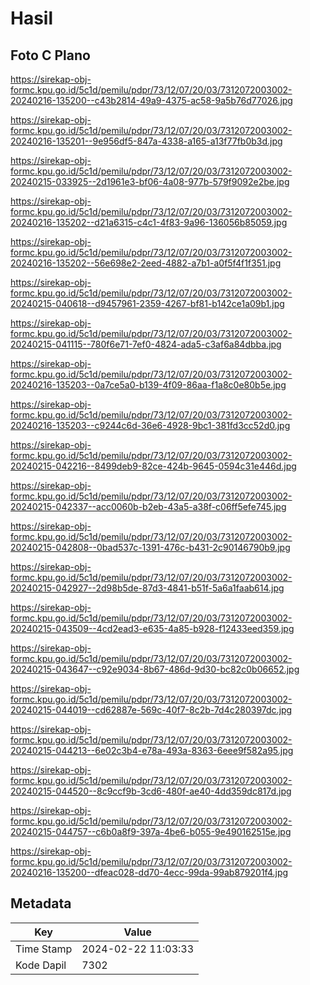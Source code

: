 # Hasil

## Foto C Plano

https://sirekap-obj-formc.kpu.go.id/5c1d/pemilu/pdpr/73/12/07/20/03/7312072003002-20240216-135200--c43b2814-49a9-4375-ac58-9a5b76d77026.jpg

https://sirekap-obj-formc.kpu.go.id/5c1d/pemilu/pdpr/73/12/07/20/03/7312072003002-20240216-135201--9e956df5-847a-4338-a165-a13f77fb0b3d.jpg

https://sirekap-obj-formc.kpu.go.id/5c1d/pemilu/pdpr/73/12/07/20/03/7312072003002-20240215-033925--2d1961e3-bf06-4a08-977b-579f9092e2be.jpg

https://sirekap-obj-formc.kpu.go.id/5c1d/pemilu/pdpr/73/12/07/20/03/7312072003002-20240216-135202--d21a6315-c4c1-4f83-9a96-136056b85059.jpg

https://sirekap-obj-formc.kpu.go.id/5c1d/pemilu/pdpr/73/12/07/20/03/7312072003002-20240216-135202--56e698e2-2eed-4882-a7b1-a0f5f4f1f351.jpg

https://sirekap-obj-formc.kpu.go.id/5c1d/pemilu/pdpr/73/12/07/20/03/7312072003002-20240215-040618--d9457961-2359-4267-bf81-b142ce1a09b1.jpg

https://sirekap-obj-formc.kpu.go.id/5c1d/pemilu/pdpr/73/12/07/20/03/7312072003002-20240215-041115--780f6e71-7ef0-4824-ada5-c3af6a84dbba.jpg

https://sirekap-obj-formc.kpu.go.id/5c1d/pemilu/pdpr/73/12/07/20/03/7312072003002-20240216-135203--0a7ce5a0-b139-4f09-86aa-f1a8c0e80b5e.jpg

https://sirekap-obj-formc.kpu.go.id/5c1d/pemilu/pdpr/73/12/07/20/03/7312072003002-20240216-135203--c9244c6d-36e6-4928-9bc1-381fd3cc52d0.jpg

https://sirekap-obj-formc.kpu.go.id/5c1d/pemilu/pdpr/73/12/07/20/03/7312072003002-20240215-042216--8499deb9-82ce-424b-9645-0594c31e446d.jpg

https://sirekap-obj-formc.kpu.go.id/5c1d/pemilu/pdpr/73/12/07/20/03/7312072003002-20240215-042337--acc0060b-b2eb-43a5-a38f-c06ff5efe745.jpg

https://sirekap-obj-formc.kpu.go.id/5c1d/pemilu/pdpr/73/12/07/20/03/7312072003002-20240215-042808--0bad537c-1391-476c-b431-2c90146790b9.jpg

https://sirekap-obj-formc.kpu.go.id/5c1d/pemilu/pdpr/73/12/07/20/03/7312072003002-20240215-042927--2d98b5de-87d3-4841-b51f-5a6a1faab614.jpg

https://sirekap-obj-formc.kpu.go.id/5c1d/pemilu/pdpr/73/12/07/20/03/7312072003002-20240215-043509--4cd2ead3-e635-4a85-b928-f12433eed359.jpg

https://sirekap-obj-formc.kpu.go.id/5c1d/pemilu/pdpr/73/12/07/20/03/7312072003002-20240215-043647--c92e9034-8b67-486d-9d30-bc82c0b06652.jpg

https://sirekap-obj-formc.kpu.go.id/5c1d/pemilu/pdpr/73/12/07/20/03/7312072003002-20240215-044019--cd62887e-569c-40f7-8c2b-7d4c280397dc.jpg

https://sirekap-obj-formc.kpu.go.id/5c1d/pemilu/pdpr/73/12/07/20/03/7312072003002-20240215-044213--6e02c3b4-e78a-493a-8363-6eee9f582a95.jpg

https://sirekap-obj-formc.kpu.go.id/5c1d/pemilu/pdpr/73/12/07/20/03/7312072003002-20240215-044520--8c9ccf9b-3cd6-480f-ae40-4dd359dc817d.jpg

https://sirekap-obj-formc.kpu.go.id/5c1d/pemilu/pdpr/73/12/07/20/03/7312072003002-20240215-044757--c6b0a8f9-397a-4be6-b055-9e490162515e.jpg

https://sirekap-obj-formc.kpu.go.id/5c1d/pemilu/pdpr/73/12/07/20/03/7312072003002-20240216-135200--dfeac028-dd70-4ecc-99da-99ab879201f4.jpg


## Metadata

| Key        | Value               |
| ---------- | ------------------- |
| Time Stamp | 2024-02-22 11:03:33 |
| Kode Dapil | 7302                |



